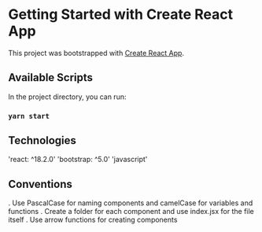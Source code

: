 # Getting Started with Create React App

This project was bootstrapped with [Create React App](https://github.com/facebook/create-react-app).

## Available Scripts

In the project directory, you can run:

### `yarn start`

## Technologies

'react: ^18.2.0'
'bootstrap: ^5.0'
'javascript'

## Conventions

. Use PascalCase for naming components and camelCase for variables and functions
. Create a folder for each component and use index.jsx for the file itself
. Use arrow functions for creating components
